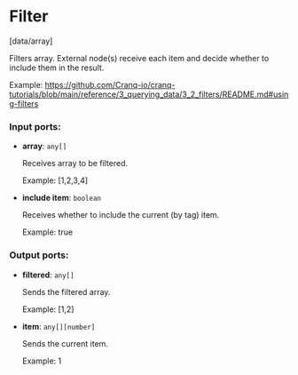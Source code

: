 # Filter

[data/array]

Filters array. External node(s) receive each item and decide whether to include them in the result.

Example:
https://github.com/Cranq-io/cranq-tutorials/blob/main/reference/3_querying_data/3_2_filters/README.md#using-filters

### Input ports:

* __array__: `any[]`

    Receives array to be filtered.
    
    Example:
    [1,2,3,4]


* __include item__: `boolean`

    Receives whether to include the current (by tag) item.
    
    Example:
    true

### Output ports:

* __filtered__: `any[]`

    Sends the filtered array.
    
    Example:
    [1,2]


* __item__: `any[][number]`

    Sends the current item.
    
    Example:
    1

